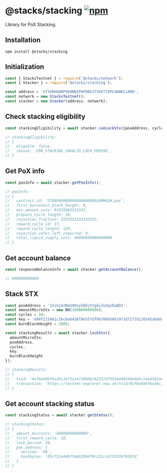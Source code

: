 # @stacks/stacking [![npm](https://img.shields.io/npm/v/@stacks/stacking?color=red)](https://www.npmjs.com/package/@stacks/stacking)
Library for PoX Stacking.

## Installation

```
npm install @stacks/stacking
```

## Initialization
```typescript
const { StacksTestnet } = require('@stacks/network');
const { Stacker } = require('@stacks/stacking');

const address = 'ST3XKKN4RPV69NN1PHFDNX3TYKXT7XPC4N8KC1ARH';
const network = new StacksTestnet();
const stacker = new Stacker(address, network);
```

## Check stacking eligibility

```typescript  
const stackingEligibility = await stacker.canLockStx({poxAddress, cycles});

// stackingEligibility:
// {
//   eligible: false,
//   reason: 'ERR_STACKING_INVALID_LOCK_PERIOD',
// }
```

## Get PoX info
```typescript
const poxInfo = await stacker.getPoxInfo();

// poxInfo:
// {
//   contract_id: 'ST000000000000000000002AMW42H.pox',
//   first_burnchain_block_height: 0,
//   min_amount_ustx: 83335083333333,
//   prepare_cycle_length: 30,
//   rejection_fraction: 3333333333333333,
//   reward_cycle_id: 17,
//   reward_cycle_length: 120,
//   rejection_votes_left_required: 0,
//   total_liquid_supply_ustx: 40000840000000000
// }
```

## Get account balance
```typescript
const responseBalanceInfo = await stacker.getAccountBalance();

// 800000000000 
```

## Stack STX
```typescript
const poxAddress = '1Xik14zRm29UsyS6DjhYg4iZeZqsDa8D3';
const amountMicroStx = new BN(100000000000);
const cycles = 10;
const key = 'd48f215481c16cbe6426f8e557df9b78895661971d71735126545abddcd5377001';
const burnBlockHeight = 2000;

const stackingResults = await stacker.lockStx({ 
  amountMicroStx,
  poxAddress,
  cycles,
  key,
  burnBlockHeight
});

// stackingResults:
// {
//   txid: '0xf6e9dbf6a26c1b73a14738606cb2232375d1b440246e6bbc14a45b3a66618481',
//   transaction: 'https://testnet-explorer.now.sh/txid/0xf6e9dbf6a26c1b73a14738606cb2232375d1b440246e6bbc14a45b3a66618481'
// }
```

## Get account stacking status
```typescript
const stackingStatus = await stacker.getStatus();

// stackingStatus:
// {
//   amount_microstx: '80000000000000',
//   first_reward_cycle: 18,
//   lock_period: 10,
//   pox_address: {
//     version: '00',
//     hashbytes: '05cf52a44bf3e6829b4f8c221cc675355bf83b7d'
//   }
// }
```